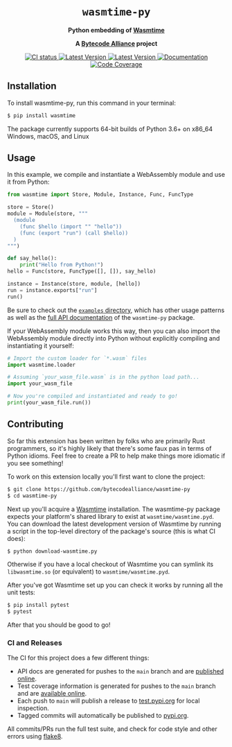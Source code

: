 <div align="center">
  <h1><code>wasmtime-py</code></h1>

  <p>
    <strong>Python embedding of
    <a href="https://github.com/bytecodealliance/wasmtime">Wasmtime</a></strong>
  </p>

  <strong>A <a href="https://bytecodealliance.org/">Bytecode Alliance</a> project</strong>

  <p>
    <a href="https://github.com/bytecodealliance/wasmtime-py/actions?query=workflow%3ACI">
      <img src="https://github.com/bytecodealliance/wasmtime-py/workflows/CI/badge.svg" alt="CI status"/>
    </a>
    <a href="https://pypi.org/project/wasmtime/">
      <img src="https://img.shields.io/pypi/v/wasmtime.svg" alt="Latest Version"/>
    </a>
    <a href="https://pypi.org/project/wasmtime/">
      <img src="https://img.shields.io/pypi/pyversions/wasmtime.svg" alt="Latest Version"/>
    </a>
    <a href="https://bytecodealliance.github.io/wasmtime-py/">
      <img src="https://img.shields.io/badge/docs-main-green" alt="Documentation"/>
    </a>
    <a href="https://bytecodealliance.github.io/wasmtime-py/coverage/">
      <img src="https://img.shields.io/badge/coverage-main-green" alt="Code Coverage"/>
    </a>
  </p>

</div>

## Installation

To install wasmtime-py, run this command in your terminal:

```bash
$ pip install wasmtime
```

The package currently supports 64-bit builds of Python 3.6+ on x86\_64 Windows,
macOS, and Linux

## Usage

In this example, we compile and instantiate a WebAssembly module and use it from Python:

```python
from wasmtime import Store, Module, Instance, Func, FuncType

store = Store()
module = Module(store, """
  (module
    (func $hello (import "" "hello"))
    (func (export "run") (call $hello))
  )
""")

def say_hello():
    print("Hello from Python!")
hello = Func(store, FuncType([], []), say_hello)

instance = Instance(store, module, [hello])
run = instance.exports["run"]
run()
```

Be sure to check out the [`examples` directory], which has other usage patterns
as well as the [full API documentation][apidoc] of the `wasmtime-py` package.

[`examples` directory]: https://github.com/bytecodealliance/wasmtime-py/tree/main/examples
[apidoc]: https://bytecodealliance.github.io/wasmtime-py/

If your WebAssembly module works this way, then you can also import the WebAssembly module
directly into Python without explicitly compiling and instantiating it yourself:

```python
# Import the custom loader for `*.wasm` files
import wasmtime.loader

# Assuming `your_wasm_file.wasm` is in the python load path...
import your_wasm_file

# Now you're compiled and instantiated and ready to go!
print(your_wasm_file.run())
```

## Contributing

So far this extension has been written by folks who are primarily Rust
programmers, so it's highly likely that there's some faux pas in terms of Python
idioms. Feel free to create a PR to help make things more idiomatic
if you see something!

To work on this extension locally you'll first want to clone the project:

```sh
$ git clone https://github.com/bytecodealliance/wasmtime-py
$ cd wasmtime-py
```

Next up you'll acquire a [Wasmtime] installation. The wasmtime-py package expects
your platform's shared library to exist at `wasmtime/wasmtime.pyd`. You can
download the latest development version of Wasmtime by running a script in the
top-level directory of the package's source (this is what CI does):

[wasmtime]: https://wasmtime.dev/

```sh
$ python download-wasmtime.py
```

Otherwise if you have a local checkout of Wasmtime you can symlink
its `libwasmtime.so` (or equivalent) to `wasmtime/wasmtime.pyd`.

After you've got Wasmtime set up you can check it works by running all the
unit tests:

```sh
$ pip install pytest
$ pytest
```

After that you should be good to go!

### CI and Releases

The CI for this project does a few different things:

* API docs are generated for pushes to the `main` branch and are [published
    online][apidoc].
* Test coverage information is generated for pushes to the `main` branch and are
  [available online](https://bytecodealliance.github.io/wasmtime-py/coverage/).
* Each push to `main` will publish a release to
  [test.pypi.org](https://test.pypi.org/project/wasmtime/) for local inspection.
* Tagged commits will automatically be published to
  [pypi.org](https://pypi.org/project/wasmtime/).

All commits/PRs run the full test suite, and check for code style
and other errors using [flake8](https://flake8.pycqa.org/).
